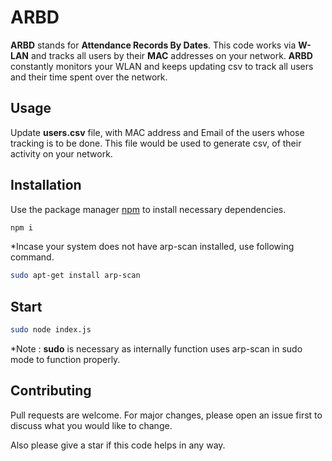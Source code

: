 # ARBD

**ARBD** stands for **Attendance Records By Dates**. This code works via **W-LAN** and tracks all users by their **MAC** addresses on your network.
**ARBD** constantly monitors your WLAN and keeps updating csv to track all users and their time spent over the network. 

## Usage
Update **users.csv** file, with MAC address and Email of the users whose tracking is to be done. This file would be used to generate csv, of their activity on your network. 

## Installation

Use the package manager [npm](https://www.npmjs.com/) to install necessary dependencies.

```bash
npm i
```
*Incase your system does not have  arp-scan installed, use following command.

```bash
sudo apt-get install arp-scan
```

## Start

```bash
sudo node index.js
```
*Note : **sudo** is necessary as internally function uses arp-scan in sudo mode to function properly.

## Contributing
Pull requests are welcome. For major changes, please open an issue first to discuss what you would like to change.

Also please give a star if this code helps in any way.
